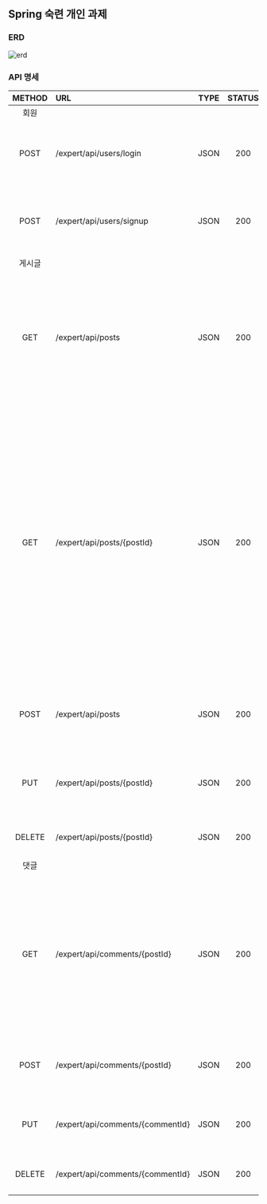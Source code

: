 ## Spring 숙련 개인 과제

### ERD
![erd](https://user-images.githubusercontent.com/15075501/181703048-90862c67-38cb-4569-b8e4-24a120cb31b7.png)

### API 명세
| METHOD | URL | TYPE | STATUS | REQUEST | RESPONSE | DESCRIPTION |
|:---:|:---|:---:|:---:|---|---|:---:|
| 회원 |
| POST | /expert/api/users/login | JSON | 200 | <pre>{<br/>　"nickname": 유저 닉네임,<br/>　"password": 유저 비밀번호<br/>}</pre> | <pre># response header<br/>{<br/>　"Access-Token": 엑세스 토큰<br/>　"Refresh-Token": 리프레시 토큰<br/>}</pre> | 로그인 |
| POST | /expert/api/users/signup | JSON | 200 | <pre>{<br/>　"nickname": 유저 닉네임,<br/>　"password": 유저 비밀번호,<br/>　"passwordConfirm": 유저 비밀번호 확인<br/>}</pre> | <pre>{<br/>　"msg": 가입이 완료되었습니다.<br/>}</pre> | 회원가입 |
| 게시글 |
| GET | /expert/api/posts | JSON | 200 | | <pre>{<br/>　"data": [<br/>　　{<br/>　　　"postId": 게시글 아이디,<br/>　　　"title": 제목,<br/>　　　"autor": 작성자,<br/>　　　"createdAt": 작성 날짜<br/>　　}<br/>　]<br/>}</pre> | 전체 게시글 목록 조회 |
| GET | /expert/api/posts/{postId} | JSON | 200 | | <pre>{<br/>　"data": {<br/>　　"postId": 게시글 아이디,<br/>　　"title": 제목,<br/>　　"autor": 작성자,<br/>　　"contents": 게시글 내용,<br/>　　"createdAt": 작성 날짜,<br/>　　"modifiedAt": 수정 날짜,<br/>　　"comments": [<br/>　　　{<br/>　　　　"postId": 게시글 아이디,<br/>　　　　"commentId": 댓글 아이디,<br/>　　　　"userId": 유저 아이디,<br/>　　　　"contents": 댓글 내용,<br/>　　　　"createdAt": 작성 날짜,<br/>　　　　"modifiedAt": 수정 날짜<br/>　　　}<br/>　　]<br/>　}<br/>}</pre> | 게시글 조회 |
| POST | /expert/api/posts | JSON | 200 | <pre>{<br/>　"token": 액세스 토큰,<br/>　"title": 제목,<br/>　"contents": 게시글 내용,<br/>}</pre> | <pre>{<br/>　"msg": "게시글 작성 성공",<br/>　"postId": 게시글 아이디<br/>}</pre> | 게시글 작성 |
| PUT | /expert/api/posts/{postId} | JSON | 200 | <pre>{<br/>　"token": 액세스 토큰,<br/>　"title": 제목,<br/>　"contents": 게시글 내용<br/>}</pre> | <pre>{<br/>　"msg": "게시글 수정 성공"<br/>　"postId": 게시글 아이디<br/>}</pre> | 게시글 수정 |
| DELETE | /expert/api/posts/{postId} | JSON | 200 | <pre>{<br/>　"token": 액세스 토큰<br/>}</pre> | <pre>{<br/>　"msg": "게시글 삭제 성공"<br/>}</pre> | 게시글 삭제 |
| 댓글 |
| GET | /expert/api/comments/{postId} | JSON | 200 |  | <pre>{<br/>　"data": [<br/>　　{<br/>　　　"postId": 게시글 아이디,<br/>　　　"commentId": 댓글 아이디,<br/>　　　"userId": 유저 아이디,<br/>　　　"contents": 댓글 내용,<br/>　　　"createdAt": 작성 날짜,<br/>　　　"modifiedAt": 수정 날짜<br/>　　}<br/>　]<br/>}</pre> | 게시글 댓글 전체 조회 |
| POST | /expert/api/comments/{postId} | JSON | 200 | <pre>{<br/>　"token": 액세스 토큰,<br/>　"contents": 댓글 내용<br/>}</pre> | <pre>{<br/>　"msg": "댓글 작성 성공",<br/>　"commentId": 댓글 아이디<br/>}</pre> | 게시글 댓글 작성 |
| PUT | /expert/api/comments/{commentId} | JSON | 200 | <pre>{<br/>　"token": 액세스 토큰,<br/>　"contents": 댓글 내용<br/>}</pre> | <pre>{<br/>　"msg": "댓글 수정 성공",<br/>　"commentId": 댓글 아이디<br/>}</pre> | 댓글 수정 |
| DELETE | /expert/api/comments/{commentId} | JSON | 200 | <pre>{<br/>　"token": 액세스 토큰<br/>}</pre> | <pre>{<br/>　"msg": "댓글 삭제 성공"<br/>}</pre> | 댓글 삭제 |

